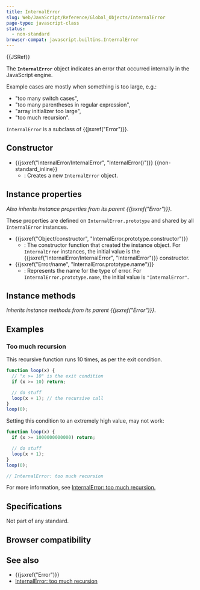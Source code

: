 ```yaml
---
title: InternalError
slug: Web/JavaScript/Reference/Global_Objects/InternalError
page-type: javascript-class
status:
  - non-standard
browser-compat: javascript.builtins.InternalError
---
```


{{JSRef}}

The **`InternalError`** object indicates an error that occurred internally in the JavaScript engine.

Example cases are mostly when something is too large, e.g.:

- "too many switch cases",
- "too many parentheses in regular expression",
- "array initializer too large",
- "too much recursion".

`InternalError` is a subclass of {{jsxref("Error")}}.

## Constructor

- {{jsxref("InternalError/InternalError", "InternalError()")}} {{non-standard_inline}}
  - : Creates a new `InternalError` object.

## Instance properties

_Also inherits instance properties from its parent {{jsxref("Error")}}_.

These properties are defined on `InternalError.prototype` and shared by all `InternalError` instances.

- {{jsxref("Object/constructor", "InternalError.prototype.constructor")}}
  - : The constructor function that created the instance object. For `InternalError` instances, the initial value is the {{jsxref("InternalError/InternalError", "InternalError")}} constructor.
- {{jsxref("Error/name", "InternalError.prototype.name")}}
  - : Represents the name for the type of error. For `InternalError.prototype.name`, the initial value is `"InternalError"`.

## Instance methods

_Inherits instance methods from its parent {{jsxref("Error")}}_.

## Examples

### Too much recursion

This recursive function runs 10 times, as per the exit condition.

```js
function loop(x) {
  // "x >= 10" is the exit condition
  if (x >= 10) return;

  // do stuff
  loop(x + 1); // the recursive call
}
loop(0);
```

Setting this condition to an extremely high value, may not work:

```js example-bad
function loop(x) {
  if (x >= 1000000000000) return;

  // do stuff
  loop(x + 1);
}
loop(0);

// InternalError: too much recursion
```

For more information, see [InternalError: too much recursion.](/Web/JavaScript/Reference/Errors/Too_much_recursion)

## Specifications

Not part of any standard.

## Browser compatibility



## See also

- {{jsxref("Error")}}
- [InternalError: too much recursion](/Web/JavaScript/Reference/Errors/Too_much_recursion)

